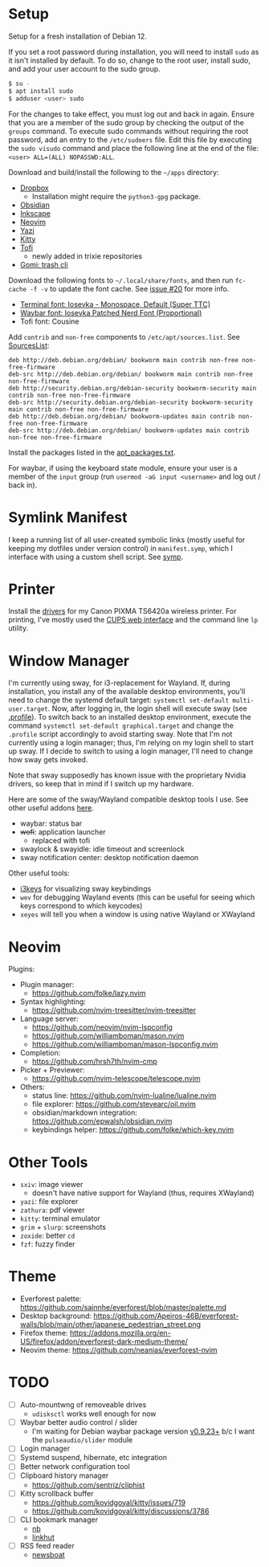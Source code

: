 # Setup

Setup for a fresh installation of Debian 12.

If you set a root password during installation, you will need to install `sudo` as it isn't installed by default. To do so, change to the root user, install sudo, and add your user account to the sudo group.

```sh
$ su -
$ apt install sudo
$ adduser <user> sudo
```

For the changes to take effect, you must log out and back in again. Ensure that you are a member of the sudo group by checking the output of the `groups` command. To execute sudo commands without requiring the root password, add an entry to the `/etc/sudoers` file. Edit this file by executing the `sudo visudo` command and place the following line at the end of the file: `<user> ALL=(ALL) NOPASSWD:ALL`.

Download and build/install the following to the `~/apps` directory:
- [Dropbox](https://linux.dropboxstatic.com/packages/debian/)
    - Installation might require the `python3-gpg` package.
- [Obsidian](https://obsidian.md/download)
- [Inkscape](https://inkscape.org/release)
- [Neovim](https://github.com/neovim/neovim/releases)
- [Yazi](https://github.com/sxyazi/yazi/releases)
- [Kitty](https://github.com/kovidgoyal/kitty/releases)
- [Tofi](https://github.com/philj56/tofi)
    - newly added in trixie repositories
- [Gomi: trash cli](https://github.com/babarot/gomi)

Download the following fonts to `~/.local/share/fonts`, and then run `fc-cache -f -v` to update the font cache. See [issue #20](https://github.com/ceeewatt/.dotfiles/issues/20) for more info.
- [Terminal font: Iosevka - Monospace, Default (Super TTC)](https://github.com/be5invis/Iosevka/releases)
- [Waybar font: Iosevka Patched Nerd Font (Proportional)](https://github.com/ryanoasis/nerd-fonts/releases)
- Tofi font: Cousine

Add `contrib` and `non-free` components to `/etc/apt/sources.list`. See [SourcesList](https://wiki.debian.org/SourcesList#Example_sources.list):

```
deb http://deb.debian.org/debian/ bookworm main contrib non-free non-free-firmware
deb-src http://deb.debian.org/debian/ bookworm main contrib non-free non-free-firmware
deb http://security.debian.org/debian-security bookworm-security main contrib non-free non-free-firmware
deb-src http://security.debian.org/debian-security bookworm-security main contrib non-free non-free-firmware
deb http://deb.debian.org/debian/ bookworm-updates main contrib non-free non-free-firmware
deb-src http://deb.debian.org/debian/ bookworm-updates main contrib non-free non-free-firmware
```

Install the packages listed in the [apt_packages.txt](apt_packages.txt).

For waybar, if using the keyboard state module, ensure your user is a member of the `input` group (run `usermod -aG input <username>` and log out / back in).

# Symlink Manifest

I keep a running list of all user-created symbolic links (mostly useful for keeping my dotfiles under version control) in `manifest.symp`, which I interface with using a custom shell script. See [symp](scripts/symp/symp.md).

# Printer

Install the [drivers](https://www.usa.canon.com/support/p/pixma-ts6420a) for my Canon PIXMA TS6420a wireless printer. For printing, I've mostly used the [CUPS web interface](http://localhost:631/) and the command line `lp` utility.

# Window Manager

I'm currently using sway, for i3-replacement for Wayland. If, during installation, you install any of the available desktop environments, you'll need to change the systemd default target: `systemctl set-default multi-user.target`. Now, after logging in, the login shell will execute sway (see [.profile](system/.profile)). To switch back to an installed desktop environment, execute the command `systemctl set-default graphical.target` and change the `.profile` script accordingly to avoid starting sway. Note that I'm not currently using a login manager; thus, I'm relying on my login shell to start up sway. If I decide to switch to using a login manager, I'll need to change how sway gets invoked.

Note that sway supposedly has known issue with the proprietary Nvidia drivers, so keep that in mind if I switch up my hardware.

Here are some of the sway/Wayland compatible desktop tools I use. See other useful addons [here](https://github.com/swaywm/sway/wiki/Useful-add-ons-for-sway).
- waybar: status bar
- ~~wofi~~: application launcher
    - replaced with tofi
- swaylock & swayidle: idle timeout and screenlock
- sway notification center: desktop notification daemon

Other useful tools:
- [i3keys](https://github.com/RasmusLindroth/i3keys) for visualizing sway keybindings
- `wev` for debugging Wayland events (this can be useful for seeing which keys correspond to which keycodes)
- `xeyes` will tell you when a window is using native Wayland or XWayland

# Neovim

Plugins:
- Plugin manager:
    - https://github.com/folke/lazy.nvim
- Syntax highlighting:
    - https://github.com/nvim-treesitter/nvim-treesitter
- Language server:
    - https://github.com/neovim/nvim-lspconfig
    - https://github.com/williamboman/mason.nvim
    - https://github.com/williamboman/mason-lspconfig.nvim
- Completion:
    - https://github.com/hrsh7th/nvim-cmp
- Picker + Previewer:
    - https://github.com/nvim-telescope/telescope.nvim
- Others:
    - status line: https://github.com/nvim-lualine/lualine.nvim
    - file explorer: https://github.com/stevearc/oil.nvim
    - obsidian/markdown integration: https://github.com/epwalsh/obsidian.nvim
    - keybindings helper: https://github.com/folke/which-key.nvim

# Other Tools

- `sxiv`: image viewer
    - doesn't have native support for Wayland (thus, requires XWayland)
- `yazi`: file explorer
- `zathura`: pdf viewer
- `kitty`: terminal emulator
- `grim` + `slurp`: screenshots
- `zoxide`: better `cd`
- `fzf`: fuzzy finder

# Theme

- Everforest palette: https://github.com/sainnhe/everforest/blob/master/palette.md
- Desktop background: https://github.com/Apeiros-46B/everforest-walls/blob/main/other/japanese_pedestrian_street.png
- Firefox theme: https://addons.mozilla.org/en-US/firefox/addon/everforest-dark-medium-theme/
- Neovim theme: https://github.com/neanias/everforest-nvim

# TODO

- [ ] Auto-mountwng of removeable drives
    - `udisksctl` works well enough for now
- [ ] Waybar better audio control / slider
    - I'm waiting for Debian waybar package version [v0.9.23+](https://github.com/Alexays/Waybar/releases/tag/0.9.23) b/c I want the `pulseaudio/slider` module
- [ ] Login manager
- [ ] Systemd suspend, hibernate, etc integration
- [ ] Better network configuration tool
- [ ] Clipboard history manager
    - https://github.com/sentriz/cliphist
- [ ] Kitty scrollback buffer
    - https://github.com/kovidgoyal/kitty/issues/719
    - https://github.com/kovidgoyal/kitty/discussions/3786
- [ ] CLI bookmark manager
    - [nb](https://github.com/xwmx/nb)
    - [linkhut](https://linkhut.org/about/)
- [ ] RSS feed reader
    - [newsboat](https://github.com/newsboat/newsboat)
